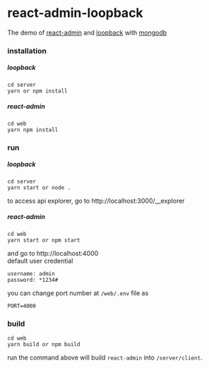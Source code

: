 # react-admin-loopback
The demo of [react-admin](https://github.com/marmelab/react-admin) and [loopback](https://loopback.io) with [mongodb](https://www.mongodb.com/)

### installation
##### loopback
~~~
cd server
yarn or npm install
~~~

##### react-admin
~~~
cd web
yarn npm install
~~~

### run
##### loopback
~~~
cd server
yarn start or node .
~~~

to access api explorer, go to http://localhost:3000/__explorer

##### react-admin
~~~
cd web
yarn start or npm start
~~~

and go to http://localhost:4000  
default user credential

~~~
username: admin
password: *1234#
~~~

you can change port number at `/web/.env` file as
~~~
PORT=4000
~~~

### build
~~~
cd web
yarn build or npm build
~~~

run the command above will build `react-admin` into `/server/client`.
